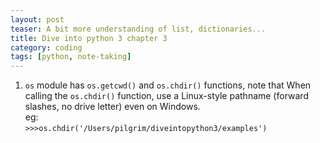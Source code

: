```yaml
---
layout: post
teaser: A bit more understanding of list, dictionaries...
title: Dive into python 3 chapter 3
category: coding
tags: [python, note-taking]
---
```


1. `os` module has `os.getcwd()` and `os.chdir()` functions, note that When calling the `os.chdir()` function, use a Linux-style pathname (forward slashes, no drive letter) even on Windows.     
eg:   
```>>>os.chdir('/Users/pilgrim/diveintopython3/examples')```

